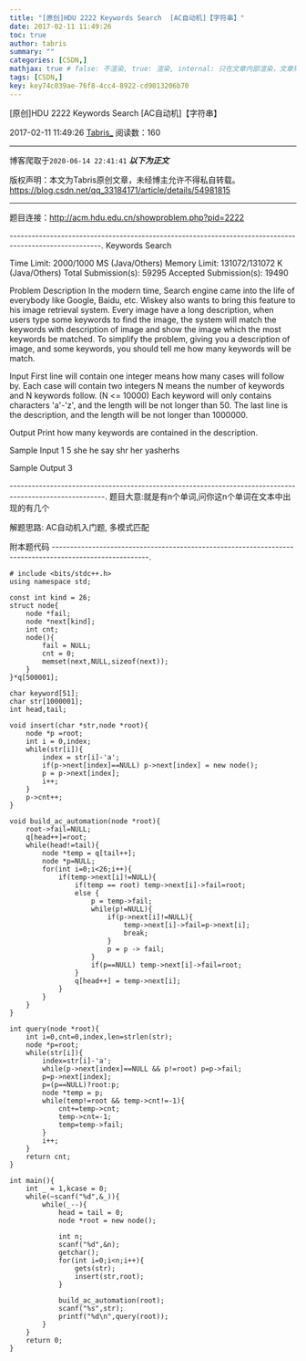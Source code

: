 ```yaml
---
title: "[原创]HDU 2222 Keywords Search  [AC自动机]【字符串】"
date: 2017-02-11 11:49:26
toc: true
author: tabris
summary: ""
categories: [CSDN,]
mathjax: true # false: 不渲染, true: 渲染, internal: 只在文章内部渲染，文章列表中不渲染
tags: [CSDN,]
key: key74c039ae-76f8-4cc4-8922-cd9013206b70
---
```


[原创]HDU 2222 Keywords Search  [AC自动机]【字符串】

2017-02-11 11:49:26  [Tabris_](https://me.csdn.net/qq_33184171) 阅读数：160

---

博客爬取于`2020-06-14 22:41:41`
***以下为正文***

版权声明：本文为Tabris原创文章，未经博主允许不得私自转载。
https://blog.csdn.net/qq_33184171/article/details/54981815

<!-- more -->

---

题目连接：http://acm.hdu.edu.cn/showproblem.php?pid=2222

-------------------------------------------------------------------------------------------------------.
Keywords Search

Time Limit: 2000/1000 MS (Java/Others)    Memory Limit: 131072/131072 K (Java/Others)
Total Submission(s): 59295    Accepted Submission(s): 19490


Problem Description
In the modern time, Search engine came into the life of everybody like Google, Baidu, etc.
Wiskey also wants to bring this feature to his image retrieval system.
Every image have a long description, when users type some keywords to find the image, the system will match the keywords with description of image and show the image which the most keywords be matched.
To simplify the problem, giving you a description of image, and some keywords, you should tell me how many keywords will be match.
 

Input
First line will contain one integer means how many cases will follow by.
Each case will contain two integers N means the number of keywords and N keywords follow. (N <= 10000)
Each keyword will only contains characters 'a'-'z', and the length will be not longer than 50.
The last line is the description, and the length will be not longer than 1000000.
 

Output
Print how many keywords are contained in the description.
 
Sample Input
1
5
she
he
say
shr
her
yasherhs
 
Sample Output
3

--------------------------------------------------------------------------------------------------------.
题目大意:就是有n个单词,问你这n个单词在文本中出现的有几个

解题思路:
AC自动机入门题,
多模式匹配


附本题代码
--------------------------------------------------------------------------------------------------------.
```
# include <bits/stdc++.h>
using namespace std;

const int kind = 26;
struct node{
    node *fail;
    node *next[kind];
    int cnt;
    node(){
        fail = NULL;
        cnt = 0;
        memset(next,NULL,sizeof(next));
    }
}*q[500001];

char keyword[51];
char str[1000001];
int head,tail;

void insert(char *str,node *root){
    node *p =root;
    int i = 0,index;
    while(str[i]){
        index = str[i]-'a';
        if(p->next[index]==NULL) p->next[index] = new node();
        p = p->next[index];
        i++;
    }
    p->cnt++;
}

void build_ac_automation(node *root){
    root->fail=NULL;
    q[head++]=root;
    while(head!=tail){
        node *temp = q[tail++];
        node *p=NULL;
        for(int i=0;i<26;i++){
            if(temp->next[i]!=NULL){
                if(temp == root) temp->next[i]->fail=root;
                else {
                    p = temp->fail;
                    while(p!=NULL){
                        if(p->next[i]!=NULL){
                            temp->next[i]->fail=p->next[i];
                            break;
                        }
                        p = p -> fail;
                    }
                    if(p==NULL) temp->next[i]->fail=root;
                }
                q[head++] = temp->next[i];
            }
        }
    }
}

int query(node *root){
    int i=0,cnt=0,index,len=strlen(str);
    node *p=root;
    while(str[i]){
        index=str[i]-'a';
        while(p->next[index]==NULL && p!=root) p=p->fail;
        p=p->next[index];
        p=(p==NULL)?root:p;
        node *temp = p;
        while(temp!=root && temp->cnt!=-1){
            cnt+=temp->cnt;
            temp->cnt=-1;
            temp=temp->fail;
        }
        i++;
    }
    return cnt;
}

int main(){
    int _ = 1,kcase = 0;
    while(~scanf("%d",&_)){
        while(_--){
            head = tail = 0;
            node *root = new node();

            int n;
            scanf("%d",&n);
            getchar();
            for(int i=0;i<n;i++){
                gets(str);
                insert(str,root);
            }

            build_ac_automation(root);
            scanf("%s",str);
            printf("%d\n",query(root));
        }
    }
    return 0;
}

```
